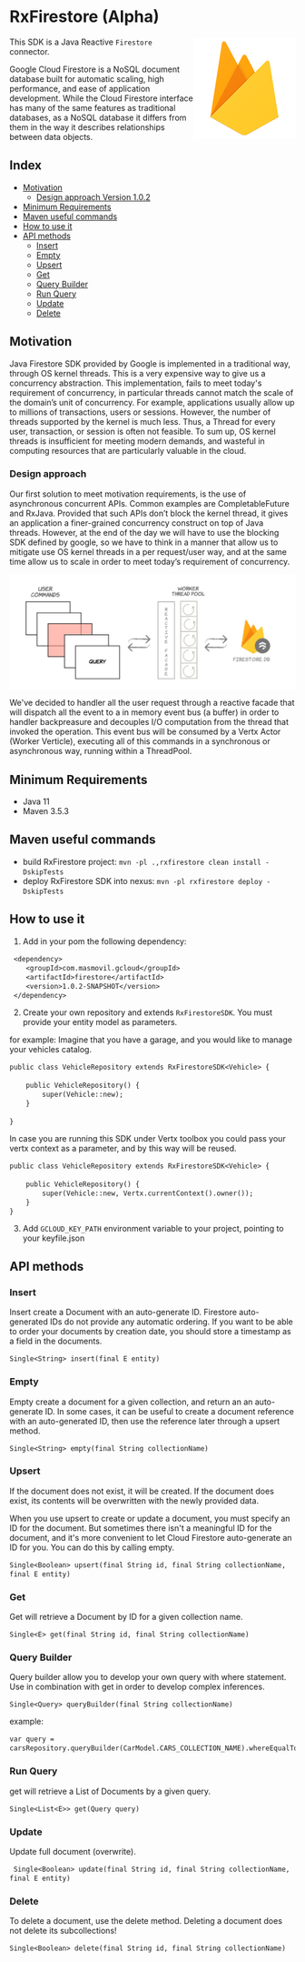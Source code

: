 # RxFirestore (Alpha)
<img align="right" src="https://github.com/masmovil/rx-gcloud-connectors/blob/master/firestore/firestoreLogo.png">

This SDK is a Java Reactive `Firestore` connector.

Google Cloud Firestore is a NoSQL document database built for automatic scaling, high performance, and ease of application development.
While the Cloud Firestore interface has many of the same features as traditional databases, as a NoSQL database it differs from them in the way it describes relationships between data objects.


## Index

- [Motivation](#motivation)
  - [Design approach Version 1.0.2](#design-approach)
- [Minimum Requirements](#minimum-requirements)
- [Maven useful commands](#maven-useful-commands)
- [How to use it](#How-to-use-it)
- [API methods](#API-methods)
  - [Insert](#insert)
  - [Empty](#empty)
  - [Upsert](#upsert)
  - [Get](#get)
  - [Query Builder](#query-builder)
  - [Run Query](#run-query)
  - [Update](#update)
  - [Delete](#delete)

## Motivation

Java Firestore SDK provided by Google is implemented in a traditional way, through OS kernel threads. This is a very expensive way to give us a concurrency abstraction.
This implementation, fails to meet today's requirement of concurrency, in particular threads cannot match the scale of the domain’s unit of concurrency. For example,
applications usually allow up to millions of transactions, users or sessions. However, the number of threads supported by the kernel is much less. Thus, a Thread for every user,
transaction, or session is often not feasible. To sum up, OS kernel threads is insufficient for meeting modern demands, and wasteful in computing resources that are particularly valuable in the cloud.

### Design approach

Our first solution to meet motivation requirements, is the use of asynchronous concurrent APIs. Common examples are CompletableFuture and RxJava.
Provided that such APIs don’t block the kernel thread, it gives an application a finer-grained concurrency construct on top of Java threads. However, at the end of the day we will have to use the blocking SDK defined by google,
so we have to think in a manner that allow us to mitigate use OS kernel threads in a per request/user way, and at the same time allow us to scale in order to meet today’s requirement of concurrency.

<img align="center" src="https://github.com/masmovil/rx-gcloud-connectors/blob/master/firestore/RxFirestoreSDK.png">

We've decided to handler all the user request through a reactive facade that will dispatch all the event to a in memory event bus (a buffer) in order to handler backpreasure and decouples I/O computation from the thread that invoked the operation.
This event bus will be consumed by a Vertx Actor (Worker Verticle), executing all of this commands in a synchronous or asynchronous way, running within a ThreadPool.

## Minimum Requirements

-   Java 11
-   Maven 3.5.3

## Maven useful commands

* build RxFirestore project: ```mvn -pl .,rxfirestore clean install -DskipTests```
* deploy RxFirestore SDK into nexus: ```mvn -pl rxfirestore deploy -DskipTests```

## How to use it

1. Add in your pom the following dependency:

```
 <dependency>
    <groupId>com.masmovil.gcloud</groupId>
    <artifactId>firestore</artifactId>
    <version>1.0.2-SNAPSHOT</version>
 </dependency>
```

2. Create your own repository and extends `RxFirestoreSDK`. You must provide your entity model as parameters.

for example:
Imagine that you have a garage, and you would like to manage your vehicles catalog.

```
public class VehicleRepository extends RxFirestoreSDK<Vehicle> {

	public VehicleRepository() {
		super(Vehicle::new);
	}

}
```

In case you are running this SDK under Vertx toolbox you could pass your vertx context as a parameter, and by this way will be reused.
```
public class VehicleRepository extends RxFirestoreSDK<Vehicle> {

	public VehicleRepository() {
		super(Vehicle::new, Vertx.currentContext().owner());
	}
}
```

3. Add `GCLOUD_KEY_PATH` environment variable to your project, pointing to your keyfile.json


## API methods

### Insert

Insert create a Document with an auto-generate ID. Firestore auto-generated IDs do not provide any automatic
ordering. If you want to be able to order your documents by creation date, you should store a timestamp as a
field in the documents.

```
Single<String> insert(final E entity)
```

### Empty

Empty create a document for a given collection, and return an an auto-generate ID.
In some cases, it can be useful to create a document reference with an auto-generated ID,
then use the reference later through a upsert method.

```
Single<String> empty(final String collectionName)
```

### Upsert

If the document does not exist, it will be created. If the document does exist, its contents will be overwritten
with the newly provided data.

When you use upsert to create or update a document, you must specify an ID for the document. But sometimes there
isn't a meaningful ID for the document, and it's more convenient to let Cloud Firestore auto-generate an ID for
you. You can do this by calling empty.

```
Single<Boolean> upsert(final String id, final String collectionName, final E entity)
```

### Get

Get will retrieve a Document by ID for a given collection name.

```
Single<E> get(final String id, final String collectionName)
```

### Query Builder

Query builder allow you to develop your own query with where statement. Use in combination with get in order to
develop complex inferences.

```
Single<Query> queryBuilder(final String collectionName)
```

example:
```
var query = carsRepository.queryBuilder(CarModel.CARS_COLLECTION_NAME).whereEqualTo("brand","Toyota");
```


### Run Query

get will retrieve a List of Documents by a given query.

```
Single<List<E>> get(Query query)
```

### Update

Update full document (overwrite).

```
 Single<Boolean> update(final String id, final String collectionName, final E entity)
```


### Delete

To delete a document, use the delete method. Deleting a document does not delete its subcollections!

```
Single<Boolean> delete(final String id, final String collectionName)
```
